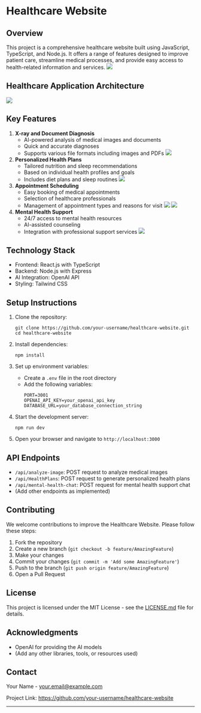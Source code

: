 # Healthcare Website

## Overview

This project is a comprehensive healthcare website built using JavaScript, TypeScript, and Node.js. It offers a range of features designed to improve patient care, streamline medical processes, and provide easy access to health-related information and services.
![](./Images/Home.png)

## Healthcare Application Architecture 
![](./Images/MediRAG.png)
## Key Features

1. **X-ray and Document Diagnosis**
   - AI-powered analysis of medical images and documents
   - Quick and accurate diagnoses
   - Supports various file formats including images and PDFs
![](./Images/X-ray.png)
2. **Personalized Health Plans**
   - Tailored nutrition and sleep recommendations
   - Based on individual health profiles and goals
   - Includes diet plans and sleep routines
![](./Images/image.png)
3. **Appointment Scheduling**
   - Easy booking of medical appointments
   - Selection of healthcare professionals
   - Management of appointment types and reasons for visit
![](./Images/Appointment.png)
![](./Images/Email.png)
4. **Mental Health Support**
   - 24/7 access to mental health resources
   - AI-assisted counseling
   - Integration with professional support services
![](./Images/Chatbot.png)
## Technology Stack

- Frontend: React.js with TypeScript
- Backend: Node.js with Express
- AI Integration: OpenAI API
- Styling: Tailwind CSS

## Setup Instructions

1. Clone the repository:
   ```
   git clone https://github.com/your-username/healthcare-website.git
   cd healthcare-website
   ```

2. Install dependencies:
   ```
   npm install
   ```

3. Set up environment variables:
   - Create a `.env` file in the root directory
   - Add the following variables:
     ```
     PORT=3001
     OPENAI_API_KEY=your_openai_api_key
     DATABASE_URL=your_database_connection_string
     ```

4. Start the development server:
   ```
   npm run dev
   ```

5. Open your browser and navigate to `http://localhost:3000`

## API Endpoints

- `/api/analyze-image`: POST request to analyze medical images
- `/api/HealthPlans`: POST request to generate personalized health plans
- `/api/mental-health-chat`: POST request for mental health support chat
- (Add other endpoints as implemented)

## Contributing

We welcome contributions to improve the Healthcare Website. Please follow these steps:

1. Fork the repository
2. Create a new branch (`git checkout -b feature/AmazingFeature`)
3. Make your changes
4. Commit your changes (`git commit -m 'Add some AmazingFeature'`)
5. Push to the branch (`git push origin feature/AmazingFeature`)
6. Open a Pull Request

## License

This project is licensed under the MIT License - see the [LICENSE.md](LICENSE.md) file for details.

## Acknowledgments

- OpenAI for providing the AI models
- (Add any other libraries, tools, or resources used)

## Contact

Your Name - your.email@example.com

Project Link: https://github.com/your-username/healthcare-website

---

